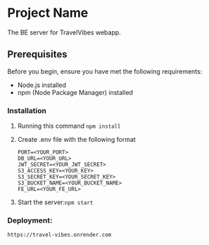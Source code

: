 # Project Name

The BE server for TravelVibes webapp.

## Prerequisites

Before you begin, ensure you have met the following requirements:

- Node.js installed
- npm (Node Package Manager) installed

### Installation

1.  Running this command
    `npm install`

2.  Create .env file with the following format

    ```
    PORT=<YOUR_PORT>
    DB_URL=<YOUR_URL>
    JWT_SECRET=<YOUR_JWT_SECRET>
    S3_ACCESS_KEY=<YOUR_KEY>
    S3_SECRET_KEY=<YOUR_SECRET_KEY>
    S3_BUCKET_NAME=<YOUR_BUCKET_NAME>
    FE_URL=<YOUR_FE_URL>
    ```

3.  Start the server:`npm start`

### Deployment:

`https://travel-vibes.onrender.com`
